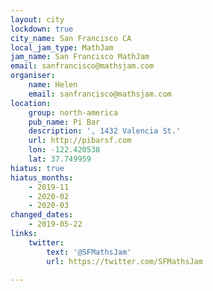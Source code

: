 ```yaml
---
layout: city
lockdown: true
city_name: San Francisco CA
local_jam_type: MathJam
jam_name: San Francisco MathJam
email: sanfrancisco@mathsjam.com
organiser:
    name: Helen
    email: sanfrancisco@mathsjam.com
location:
    group: north-america
    pub_name: Pi Bar
    description: ', 1432 Valencia St.'
    url: http://pibarsf.com
    lon: -122.420538
    lat: 37.749959
hiatus: true
hiatus_months:
    - 2019-11
    - 2020-02
    - 2020-03
changed_dates:
    - 2019-05-22
links:
    twitter:
        text: '@SFMathsJam'
        url: https://twitter.com/SFMathsJam

---
```


